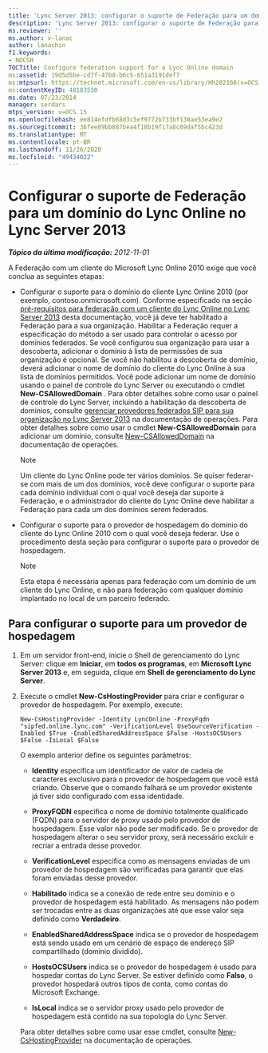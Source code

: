 ```yaml
---
title: 'Lync Server 2013: configurar o suporte de Federação para um domínio do Lync Online'
description: 'Lync Server 2013: configurar o suporte de Federação para um domínio do Lync Online.'
ms.reviewer: ''
ms.author: v-lanac
author: lanachin
f1.keywords:
- NOCSH
TOCTitle: Configure federation support for a Lync Online domain
ms:assetid: 19d5d5be-cd7f-47b8-b6c5-651a3191def7
ms:mtpsurl: https://technet.microsoft.com/en-us/library/Hh202166(v=OCS.15)
ms:contentKeyID: 48183530
ms.date: 07/23/2014
manager: serdars
mtps_version: v=OCS.15
ms.openlocfilehash: ee814efdfb68d3c5ef9772b733bf136ae53ea9e2
ms.sourcegitcommit: 36fee89bb887bea4f18b19f17a8c69daf5bc423d
ms.translationtype: MT
ms.contentlocale: pt-BR
ms.lasthandoff: 11/26/2020
ms.locfileid: "49434022"
---
```

# <a name="configure-federation-support-for-a-lync-online-domain-in-lync-server-2013"></a>Configurar o suporte de Federação para um domínio do Lync Online no Lync Server 2013

<div data-xmlns="http://www.w3.org/1999/xhtml">

<div class="topic" data-xmlns="http://www.w3.org/1999/xhtml" data-msxsl="urn:schemas-microsoft-com:xslt" data-cs="https://msdn.microsoft.com/">

<div data-asp="https://msdn2.microsoft.com/asp">



</div>

<div id="mainSection">

<div id="mainBody">

<span> </span>

_**Tópico da última modificação:** 2012-11-01_

A Federação com um cliente do Microsoft Lync Online 2010 exige que você conclua as seguintes etapas:

  - Configurar o suporte para o domínio do cliente Lync Online 2010 (por exemplo, contoso.onmicrosoft.com). Conforme especificado na seção [pré-requisitos para federação com um cliente do Lync Online no Lync Server 2013](lync-server-2013-prerequisites-for-federating-with-a-lync-online-customer.md) desta documentação, você já deve ter habilitado a Federação para a sua organização. Habilitar a Federação requer a especificação do método a ser usado para controlar o acesso por domínios federados. Se você configurou sua organização para usar a descoberta, adicionar o domínio à lista de permissões de sua organização é opcional. Se você não habilitou a descoberta de domínio, deverá adicionar o nome de domínio do cliente do Lync Online à sua lista de domínios permitidos. Você pode adicionar um nome de domínio usando o painel de controle do Lync Server ou executando o cmdlet **New-CSAllowedDomain** . Para obter detalhes sobre como usar o painel de controle do Lync Server, incluindo a habilitação da descoberta de domínios, consulte [gerenciar provedores federados SIP para sua organização no Lync Server 2013](lync-server-2013-manage-sip-federated-providers-for-your-organization.md) na documentação de operações. Para obter detalhes sobre como usar o cmdlet **New-CSAllowedDomain** para adicionar um domínio, consulte [New-CSAllowedDomain](https://docs.microsoft.com/powershell/module/skype/New-CsAllowedDomain) na documentação de operações.
    
    <div>
    

    > [!NOTE]  
    > Um cliente do Lync Online pode ter vários domínios. Se quiser federar-se com mais de um dos domínios, você deve configurar o suporte para cada domínio individual com o qual você deseja dar suporte à Federação, e o administrador do cliente do Lync Online deve habilitar a Federação para cada um dos domínios serem federados.

    
    </div>

  - Configurar o suporte para o provedor de hospedagem do domínio do cliente do Lync Online 2010 com o qual você deseja federar. Use o procedimento desta seção para configurar o suporte para o provedor de hospedagem.
    
    <div>
    

    > [!NOTE]  
    > Esta etapa é necessária apenas para federação com um domínio de um cliente do Lync Online, e não para federação com qualquer domínio implantado no local de um parceiro federado.

    
    </div>

<div>

## <a name="to-configure-support-for-a-hosting-provider"></a>Para configurar o suporte para um provedor de hospedagem

1.  Em um servidor front-end, inicie o Shell de gerenciamento do Lync Server: clique em **Iniciar**, em **todos os programas**, em **Microsoft Lync Server 2013** e, em seguida, clique em **Shell de gerenciamento do Lync Server**.

2.  Execute o cmdlet **New-CsHostingProvider** para criar e configurar o provedor de hospedagem. Por exemplo, execute:
    
        New-CsHostingProvider -Identity LyncOnline -ProxyFqdn "sipfed.online.lync.com" -VerificationLevel UseSourceVerification -Enabled $True -EnabledSharedAddressSpace $False -HostsOCSUsers $False -IsLocal $False
    
    O exemplo anterior define os seguintes parâmetros:
    
      - **Identity** especifica um identificador de valor de cadeia de caracteres exclusivo para o provedor de hospedagem que você está criando. Observe que o comando falhará se um provedor existente já tiver sido configurado com essa identidade.
    
      - **ProxyFQDN** especifica o nome de domínio totalmente qualificado (FQDN) para o servidor de proxy usado pelo provedor de hospedagem. Esse valor não pode ser modificado. Se o provedor de hospedagem alterar o seu servidor proxy, será necessário excluir e recriar a entrada desse provedor.
    
      - **VerificationLevel** especifica como as mensagens enviadas de um provedor de hospedagem são verificadas para garantir que elas foram enviadas desse provedor.
    
      - **Habilitado** indica se a conexão de rede entre seu domínio e o provedor de hospedagem está habilitado. As mensagens não podem ser trocadas entre as duas organizações até que esse valor seja definido como **Verdadeiro**.
    
      - **EnabledSharedAddressSpace** indica se o provedor de hospedagem está sendo usado em um cenário de espaço de endereço SIP compartilhado (domínio dividido).
    
      - **HostsOCSUsers** indica se o provedor de hospedagem é usado para hospedar contas do Lync Server. Se estiver definido como **Falso**, o provedor hospedará outros tipos de conta, como contas do Microsoft Exchange.
    
      - **IsLocal** indica se o servidor proxy usado pelo provedor de hospedagem está contido na sua topologia do Lync Server.
    
    Para obter detalhes sobre como usar esse cmdlet, consulte [New-CsHostingProvider](https://docs.microsoft.com/powershell/module/skype/New-CsHostingProvider) na documentação de operações.

</div>

</div>

<span> </span>

</div>

</div>

</div>

